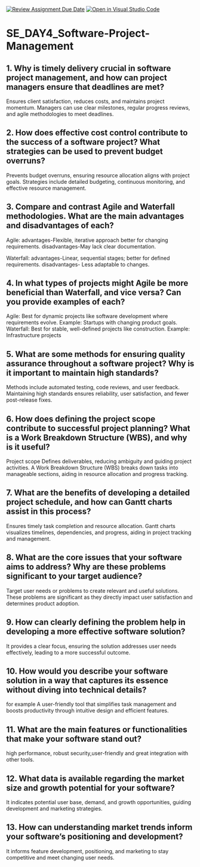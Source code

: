 [![Review Assignment Due Date](https://classroom.github.com/assets/deadline-readme-button-22041afd0340ce965d47ae6ef1cefeee28c7c493a6346c4f15d667ab976d596c.svg)](https://classroom.github.com/a/9pw6JKcu)
[![Open in Visual Studio Code](https://classroom.github.com/assets/open-in-vscode-2e0aaae1b6195c2367325f4f02e2d04e9abb55f0b24a779b69b11b9e10269abc.svg)](https://classroom.github.com/online_ide?assignment_repo_id=18443285&assignment_repo_type=AssignmentRepo)
# SE_DAY4_Software-Project-Management
## 1. Why is timely delivery crucial in software project management, and how can project managers ensure that deadlines are met?
Ensures client satisfaction, reduces costs, and maintains project momentum. Managers can use clear milestones, regular progress reviews, and agile methodologies to meet deadlines.
## 2. How does effective cost control contribute to the success of a software project? What strategies can be used to prevent budget overruns?
Prevents budget overruns, ensuring resource allocation aligns with project goals. Strategies include detailed budgeting, continuous monitoring, and effective resource management.
## 3. Compare and contrast Agile and Waterfall methodologies. What are the main advantages and disadvantages of each?
Agile:
advantages-Flexible, iterative approach better for changing requirements.
disadvantages-May lack clear documentation.

Waterfall: 
advantages-Linear, sequential stages; better for defined requirements.
disadvantages- Less adaptable to changes.
## 4. In what types of projects might Agile be more beneficial than Waterfall, and vice versa? Can you provide examples of each?
Agile: Best for dynamic projects like software development where requirements evolve. Example: Startups with changing product goals.
Waterfall: Best for stable, well-defined projects like construction. Example: Infrastructure projects
## 5. What are some methods for ensuring quality assurance throughout a software project? Why is it important to maintain high standards?
Methods include automated testing, code reviews, and user feedback.
Maintaining high standards ensures reliability, user satisfaction, and fewer post-release fixes.
## 6. How does defining the project scope contribute to successful project planning? What is a Work Breakdown Structure (WBS), and why is it useful?
Project scope Defines deliverables, reducing ambiguity and guiding project activities.
A Work Breakdown Structure (WBS) breaks down tasks into manageable sections, aiding in resource allocation and progress tracking.
## 7. What are the benefits of developing a detailed project schedule, and how can Gantt charts assist in this process?
Ensures timely task completion and resource allocation. Gantt charts visualizes timelines, dependencies, and progress, aiding in project tracking and management.
## 8. What are the core issues that your software aims to address? Why are these problems significant to your target audience?
Target user needs or problems to create relevant and useful solutions. These problems are significant as they directly impact user satisfaction and determines product adoption.
## 9. How can clearly defining the problem help in developing a more effective software solution?
It provides a clear focus, ensuring the solution addresses user needs effectively, leading to a more successful outcome.
## 10. How would you describe your software solution in a way that captures its essence without diving into technical details?
for example A user-friendly tool that simplifies task management and boosts productivity through intuitive design and efficient features.
## 11. What are the main features or functionalities that make your software stand out?
high performance, robust security,user-friendly and great integration with other tools.
## 12. What data is available regarding the market size and growth potential for your software?
It indicates potential user base, demand, and growth opportunities, guiding development and marketing strategies.
## 13. How can understanding market trends inform your software’s positioning and development?
It informs feature development, positioning, and marketing to stay competitive and meet changing user needs.
